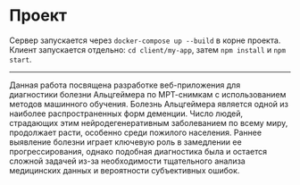 # Проект

Сервер запускается через `docker-compose up --build` в корне проекта.  
Клиент запускается отдельно: `cd client/my-app`, затем `npm install` и `npm start`.
***
Данная работа посвящена разработке веб-приложения для диагностики болезни Альцгеймера по МРТ-снимкам с использованием методов машинного обучения. 
Болезнь Альцгеймера является одной из наиболее распространенных форм деменции. Число людей, страдающих этим нейродегенеративным заболеванием по всему миру, продолжает расти, особенно среди пожилого населения. Раннее выявление болезни играет ключевую роль в замедлении ее прогрессирования, однако подобная диагностика была и остается сложной задачей из-за необходимости тщательного анализа медицинских данных и вероятности субъективных ошибок. 
